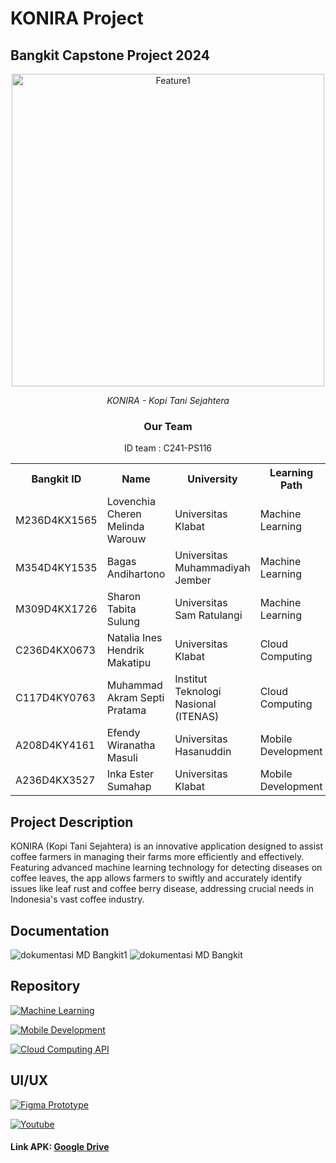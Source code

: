 # KONIRA Project
## Bangkit Capstone Project 2024

<div align="center">
    <p align="center">
      <img src="https://drive.google.com/uc?export=view&id=1AFLhiO3bdxSexP1Hs1Oa7R2qZRWuxC2v" alt="Feature1" width="500">
    </p>
</div>    

<div align="center">
    <i>KONIRA - Kopi Tani Sejahtera</i>
</div>

<div align="center">
    <h3>Our Team</h3>
ID team : C241-PS116
    <table align="center">
        <tr>
            <th>Bangkit ID</th>
            <th>Name</th>
            <th>University</th>
            <th>Learning Path</th>
            <th>Profile</th>
        </tr>
        <tr>
            <td>M236D4KX1565</td>
            <td>Lovenchia Cheren Melinda Warouw</td>
            <td>Universitas Klabat</td>
            <td>Machine Learning</td>
            <td>
                <a href="https://www.linkedin.com/in/lovenchiawarouw/"><img src="https://img.shields.io/badge/linkedin-%230077B5.svg?style=for-the-badge&logo=linkedin&logoColor=white"></a>
                <a href="https://github.com/Lovenchia001"><img src="https://img.shields.io/badge/github-121013?style=for-the-badge&logo=github&logoColor=white"></a>
            </td>
        </tr>
        <tr>
            <td>M354D4KY1535</td>
            <td>Bagas Andihartono</td>
            <td>Universitas Muhammadiyah Jember</td>
            <td>Machine Learning</td>
            <td>
                <a href="https://www.linkedin.com/in/bagas-andihartono-9b00112bb/"><img src="https://img.shields.io/badge/linkedin-%230077B5.svg?style=for-the-badge&logo=linkedin&logoColor=white"></a>
                <a href="https://github.com/bagasandih"><img src="https://img.shields.io/badge/github-121013?style=for-the-badge&logo=github&logoColor=white"></a>
            </td>
        </tr>
        <tr>
            <td>M309D4KX1726</td>
            <td>Sharon Tabita Sulung</td>
            <td>Universitas Sam Ratulangi</td>
            <td>Machine Learning</td>
            <td>
                <a href="https://www.linkedin.com/in/sharon-tabita-sulung/"><img src="https://img.shields.io/badge/linkedin-%230077B5.svg?style=for-the-badge&logo=linkedin&logoColor=white"></a>
                <a href="none"><img src="https://img.shields.io/badge/github-121013?style=for-the-badge&logo=github&logoColor=white"></a>
            </td>
        </tr>
        <tr>
            <td>C236D4KX0673</td>
            <td>Natalia Ines Hendrik Makatipu</td>
            <td>Universitas Klabat</td>
            <td>Cloud Computing</td>
            <td>
                <a href="https://www.linkedin.com/in/nataliamakatipu/"><img src="https://img.shields.io/badge/linkedin-%230077B5.svg?style=for-the-badge&logo=linkedin&logoColor=white"></a>
                <a href="https://github.com/nata-beep16"><img src="https://img.shields.io/badge/github-121013?style=for-the-badge&logo=github&logoColor=white"></a>
            </td>
        </tr>
        <tr>
            <td>C117D4KY0763</td>
            <td>Muhammad Akram Septi Pratama</td>
            <td>Institut Teknologi Nasional (ITENAS)</td>
            <td>Cloud Computing</td>
            <td>
                <a href="https://www.linkedin.com/in/muhammad-akram-septi-pratama-68b3232b7/"><img src="https://img.shields.io/badge/linkedin-%230077B5.svg?style=for-the-badge&logo=linkedin&logoColor=white"></a>
                <a href="https://github.com/asensio2014"><img src="https://img.shields.io/badge/github-121013?style=for-the-badge&logo=github&logoColor=white"></a>
            </td>
        </tr>
        <tr>
            <td>A208D4KY4161</td>
            <td>Efendy Wiranatha Masuli</td>
            <td>Universitas Hasanuddin</td>
            <td>Mobile Development</td>
            <td>
                <a href="https://www.linkedin.com/in/efendy-wiranatha-masuli-b94ba1307/"><img src="https://img.shields.io/badge/linkedin-%230077B5.svg?style=for-the-badge&logo=linkedin&logoColor=white"></a>
                <a href="https://github.com/Efendycbs11"><img src="https://img.shields.io/badge/github-121013?style=for-the-badge&logo=github&logoColor=white"></a>
            </td>
        </tr>
        <tr>
            <td>A236D4KX3527 </td>
            <td>Inka Ester Sumahap</td>
            <td>Universitas Klabat</td>
            <td>Mobile Development</td>
            <td>
                <a href="https://www.linkedin.com/in/inka-ester-sumahap-b41518300/"><img src="https://img.shields.io/badge/linkedin-%230077B5.svg?style=for-the-badge&logo=linkedin&logoColor=white"></a>
                <a href="https://github.com/ainkeehere11"><img src="https://img.shields.io/badge/github-121013?style=for-the-badge&logo=github&logoColor=white"></a>
            </td>
        </tr>
    </table>
</div>

## Project Description

KONIRA (Kopi Tani Sejahtera) is an innovative application designed to assist coffee farmers in managing their farms more efficiently and effectively. Featuring advanced machine learning technology for detecting diseases on coffee leaves, the app allows farmers to swiftly and accurately identify issues like leaf rust and coffee berry disease, addressing crucial needs in Indonesia's vast coffee industry.

## Documentation
![dokumentasi MD Bangkit1](https://github.com/bagasandih/capstone-project/assets/171497876/342e8c24-d5f8-473c-88dd-4e9fdbfdea5c)
![dokumentasi MD Bangkit](https://github.com/bagasandih/capstone-project/assets/171497876/983405cd-884b-4da2-a762-256092ef4f37)

## Repository

[![Machine Learning](https://img.shields.io/badge/Machine%20learning-121013?style=for-the-badge&logo=github&logoColor=white)](https://github.com/bagasandih/Capstone-Project/tree/machine_learning)

[![Mobile Development](https://img.shields.io/badge/Mobile%20Development-121013?style=for-the-badge&logo=github&logoColor=white)]([https://github.com/bagasandih/Capstone-Project/tree/mobile_development](https://github.com/ainkeehere11/KONIRAapp))

[![Cloud Computing API](https://img.shields.io/badge/Cloud%20Computing%20API-121013?style=for-the-badge&logo=github&logoColor=white)](https://github.com/bagasandih/Capstone-Project/tree/cloud_computing)

## UI/UX 
[![Figma Prototype](https://img.shields.io/badge/Figma%20Prototype-gray?style=for-the-badge&logo=figma&logoColor=F24E1E&link=https://www.figma.com/design/nciLNSb8mOo72S1taNitYN/KONIRA-APP?node-id=0%3A1&t=3efCOw01P3nxzJcQ-1)](https://www.figma.com/design/nciLNSb8mOo72S1taNitYN/KONIRA-APP?node-id=0%3A1&t=3efCOw01P3nxzJcQ-1)

[![Youtube](https://img.shields.io/badge/Youtube-FF0000?style=for-the-badge&logo=youtube&logoColor=white)](https://youtu.be/xSdlGiAcwYc?si=YRcrOzuFXId2ovQ7)
#### Link APK: [Google Drive](https://drive.google.com/file/d/1LnMB2S8uSYJyQ95ab4XCiZLlQ8eGWBlD/view?usp=sharing)
